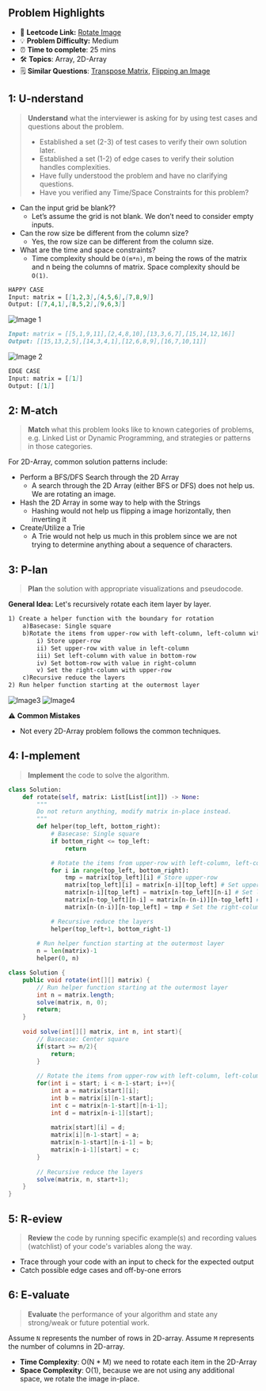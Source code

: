 ## Problem Highlights

* 🔗 **Leetcode Link:** [Rotate Image](https://leetcode.com/problems/Rotate-Image/)
* 💡 **Problem Difficulty:** Medium
* ⏰ **Time to complete**: 25 mins
* 🛠️ **Topics**: Array, 2D-Array
* 🗒️ **Similar Questions**:  [Transpose Matrix](https://leetcode.com/problems/transpose-matrix/), [Flipping an Image](https://leetcode.com/problems/flipping-an-image/)
    
## 1: U-nderstand
 
> **Understand** what the interviewer is asking for by using test cases and questions about the problem.
> 
> - Established a set (2-3) of test cases to verify their own solution later.
> - Established a set (1-2) of edge cases to verify their solution handles complexities.
> - Have fully understood the problem and have no clarifying questions.
> - Have you verified any Time/Space Constraints for this problem?

- Can the input grid be blank??
    - Let’s assume the grid is not blank. We don’t need to consider empty inputs.
- Can the row size be different from the column size?
    - Yes, the row size can be different from the column size.
- What are the time and space constraints?
    - Time complexity should be `O(m*n)`, m being the rows of the matrix and n being the columns of matrix. Space complexity should be `O(1)`.

```markdown
HAPPY CASE
Input: matrix = [[1,2,3],[4,5,6],[7,8,9]]
Output: [[7,4,1],[8,5,2],[9,6,3]]
```

![Image 1](https://assets.leetcode.com/uploads/2020/08/28/mat1.jpg)

```markdown
Input: matrix = [[5,1,9,11],[2,4,8,10],[13,3,6,7],[15,14,12,16]]
Output: [[15,13,2,5],[14,3,4,1],[12,6,8,9],[16,7,10,11]]

```
![Image 2](https://assets.leetcode.com/uploads/2020/08/28/mat2.jpg)

```markdown
EDGE CASE
Input: matrix = [[1]]
Output: [[1]]
```   
    
## 2: M-atch

> **Match** what this problem looks like to known categories of problems, e.g. Linked List or Dynamic Programming, and strategies or patterns in those categories.

For 2D-Array, common solution patterns include:

- Perform a BFS/DFS Search through the 2D Array
    - A search through the 2D Array (either BFS or DFS) does not help us. We are rotating an image.
- Hash the 2D Array in some way to help with the Strings
    - Hashing would not help us flipping a image horizontally, then inverting it
- Create/Utilize a Trie
    - A Trie would not help us much in this problem since we are not trying to determine anything about a sequence of characters.

## 3: P-lan

> **Plan** the solution with appropriate visualizations and pseudocode.

**General Idea:** Let's recursively rotate each item layer by layer. 

```markdown
1) Create a helper function with the boundary for rotation
    a)Basecase: Single square
    b)Rotate the items from upper-row with left-column, left-column with bottom-row, bottom-row with right-column, and right-column with upper-row
        i) Store upper-row
        ii) Set upper-row with value in left-column
        iii) Set left-column with value in bottom-row
        iv) Set bottom-row with value in right-column
        v) Set the right-column with upper-row
    c)Recursive reduce the layers
2) Run helper function starting at the outermost layer
```

![Image3](https://leetcode.com/problems/Rotate-Image/Figures/48/48_angles.png)
![Image4](https://assets.leetcode.com/users/images/a78a7f44-35f0-47ab-9b29-f4011a11e0f5_1614901732.2911437.png)

⚠️ **Common Mistakes**
* Not every 2D-Array problem follows the common techniques.

## 4: I-mplement

> **Implement** the code to solve the algorithm.

```python
class Solution:
    def rotate(self, matrix: List[List[int]]) -> None:
        """
        Do not return anything, modify matrix in-place instead.
        """
        def helper(top_left, bottom_right):
            # Basecase: Single square 
            if bottom_right <= top_left:
                return

            # Rotate the items from upper-row with left-column, left-column with bottom-row, bottom-row with right-column, and right-column with upper-row
            for i in range(top_left, bottom_right):
                tmp = matrix[top_left][i] # Store upper-row
                matrix[top_left][i] = matrix[n-i][top_left] # Set upper-row with value in left-column
                matrix[n-i][top_left] = matrix[n-top_left][n-i] # Set left-column with value in bottom-row
                matrix[n-top_left][n-i] = matrix[n-(n-i)][n-top_left] # Set bottom-row with value in right-column
                matrix[n-(n-i)][n-top_left] = tmp # Set the right-column with upper-row

            # Recursive reduce the layers
            helper(top_left+1, bottom_right-1)
        
        # Run helper function starting at the outermost layer
        n = len(matrix)-1
        helper(0, n)
```
```java
class Solution {
    public void rotate(int[][] matrix) {
        // Run helper function starting at the outermost layer
        int n = matrix.length;
        solve(matrix, n, 0);
        return;
    }
    
    void solve(int[][] matrix, int n, int start){
        // Basecase: Center square 
        if(start >= n/2){
            return;
        }
        
        // Rotate the items from upper-row with left-column, left-column with bottom-row, bottom-row with right-column, and right-column with upper-row
        for(int i = start; i < n-1-start; i++){
            int a = matrix[start][i];
            int b = matrix[i][n-1-start];
            int c = matrix[n-1-start][n-i-1];
            int d = matrix[n-i-1][start];
            
            matrix[start][i] = d;
            matrix[i][n-1-start] = a;
            matrix[n-1-start][n-i-1] = b;
            matrix[n-i-1][start] = c;
        }
        
        // Recursive reduce the layers
        solve(matrix, n, start+1);
    }
}
```

## 5: R-eview

> **Review** the code by running specific example(s) and recording values (watchlist) of your code's variables along the way.

- Trace through your code with an input to check for the expected output
- Catch possible edge cases and off-by-one errors

## 6: E-valuate

> **Evaluate** the performance of your algorithm and state any strong/weak or future potential work.

Assume `N` represents the number of rows in 2D-array.
Assume `M` represents the number of columns in 2D-array.


* **Time Complexity**: O(N * M) we need to rotate each item in the 2D-Array
* **Space Complexity**: O(1), because we are not using any additional space, we rotate the image in-place.